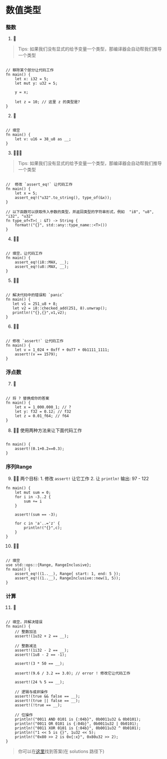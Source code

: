 # 数值类型

### 整数

1. 🌟 

> Tips: 如果我们没有显式的给予变量一个类型，那编译器会自动帮我们推导一个类型

```rust,editable

// 移除某个部分让代码工作
fn main() {
    let x: i32 = 5;
    let mut y: u32 = 5;

    y = x;
    
    let z = 10; // 这里 z 的类型是? 
}
```

2. 🌟 
```rust,editable

// 填空
fn main() {
    let v: u16 = 38_u8 as __;
}
```

3. 🌟🌟🌟 

> Tips: 如果我们没有显式的给予变量一个类型，那编译器会自动帮我们推导一个类型

```rust,editable

//  修改 `assert_eq!` 让代码工作
fn main() {
    let x = 5;
    assert_eq!("u32".to_string(), type_of(&x));
}

// 以下函数可以获取传入参数的类型，并返回类型的字符串形式，例如  "i8", "u8", "i32", "u32"
fn type_of<T>(_: &T) -> String {
    format!("{}", std::any::type_name::<T>())
}
```

4. 🌟🌟 
```rust,editable

// 填空，让代码工作
fn main() {
    assert_eq!(i8::MAX, __); 
    assert_eq!(u8::MAX, __); 
}
```

5. 🌟🌟 
```rust,editable

// 解决代码中的错误和 `panic`
fn main() {
   let v1 = 251_u8 + 8;
   let v2 = i8::checked_add(251, 8).unwrap();
   println!("{},{}",v1,v2);
}
```

6. 🌟🌟
```rust,editable

// 修改 `assert!` 让代码工作
fn main() {
    let v = 1_024 + 0xff + 0o77 + 0b1111_1111;
    assert!(v == 1579);
}
```


### 浮点数
7. 🌟 

```rust,editable

// 将 ? 替换成你的答案
fn main() {
    let x = 1_000.000_1; // ?
    let y: f32 = 0.12; // f32
    let z = 0.01_f64; // f64
}
```
8. 🌟🌟 使用两种方法来让下面代码工作


```rust,editable

fn main() {
    assert!(0.1+0.2==0.3);
}
```

### 序列Range
9. 🌟🌟 两个目标: 1. 修改 `assert!` 让它工作 2. 让 `println!` 输出: 97 - 122

```rust,editable
fn main() {
    let mut sum = 0;
    for i in -3..2 {
        sum += i
    }

    assert!(sum == -3);

    for c in 'a'..='z' {
        println!("{}",c);
    }
}
```

10. 🌟🌟 
```rust,editable

// 填空
use std::ops::{Range, RangeInclusive};
fn main() {
    assert_eq!((1..__), Range{ start: 1, end: 5 });
    assert_eq!((1..__), RangeInclusive::new(1, 5));
}
```

### 计算

11. 🌟 
```rust,editable

// 填空，并解决错误
fn main() {
    // 整数加法
    assert!(1u32 + 2 == __);

    // 整数减法
    assert!(1i32 - 2 == __);
    assert!(1u8 - 2 == -1);
    
    assert!(3 * 50 == __);

    assert!(9.6 / 3.2 == 3.0); // error ! 修改它让代码工作

    assert!(24 % 5 == __);
    
    // 逻辑与或非操作
    assert!(true && false == __);
    assert!(true || false == __);
    assert!(!true == __);

    // 位操作
    println!("0011 AND 0101 is {:04b}", 0b0011u32 & 0b0101);
    println!("0011 OR 0101 is {:04b}", 0b0011u32 | 0b0101);
    println!("0011 XOR 0101 is {:04b}", 0b0011u32 ^ 0b0101);
    println!("1 << 5 is {}", 1u32 << 5);
    println!("0x80 >> 2 is 0x{:x}", 0x80u32 >> 2);
}
```

> 你可以在[这里](https://github.com/sunface/rust-by-practice)找到答案(在 solutions 路径下) 
